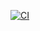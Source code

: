 [![CI](https://github.com/michaelbel/android-app-template/actions/workflows/ci.yml/badge.svg?branch=master)](https://github.com/michaelbel/android-app-template/actions/workflows/ci.yml)
